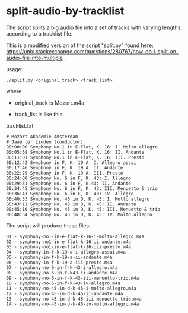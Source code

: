 # split-audio-by-tracklist

The script splits a big audio file into a set of tracks with varying lengths, according to a tracklist file.

This is a modified version of the script "split.py" found here: https://unix.stackexchange.com/questions/280767/how-do-i-split-an-audio-file-into-multiple .

usage: 

`./split.py <original_track> <track_list>`

where

* original_track is Mozart.m4a

* track_list is like this:

tracklist.txt
```
# Mozart Akademie Amsterdam
# Jaap ter Linden (conductor)
00:00:00 Symphony No.1 in E-Flat, K. 16: I. Molto allegro
00:05:58 Symphony No.1 in E-Flat, K. 16: II. Andante
00:11:01 Symphony No.1 in E-Flat, K. 16: III. Presto
00:12:42 Symphony in F, K. 19 A: I. Allegro assai
00:17:46 Symphony in F, K. 19 A: II. Andante
00:22:29 Symphony in F, K. 19 A: III. Presto
00:24:00 Symphony No. 6 in F, K. 43: I. Allegro
00:29:31 Symphony No. 6 in F, K.43: II. Andante
00:34:45 Symphony No. 6 in F, K. 43: III. Menuetto & trio
00:36:43 Symphony No. 6 in F, K. 43: IV. Allegro
00:40:33 Symphony No. 45 in D, K. 45: I. Molto allegro
00:43:11 Symphony No. 45 in D, K. 45: II. Andante
00:45:10 Symphony No. 45 in D, K. 45: III. Menuetto & trio
00:48:54 Symphony No. 45 in D, K. 45: IV. Molto allegro
```

The script will produce these files:

```
01 - symphony-no1-in-e-flat-k-16-i-molto-allegro.m4a
02 - symphony-no1-in-e-flat-k-16-ii-andante.m4a
03 - symphony-no1-in-e-flat-k-16-iii-presto.m4a
04 - symphony-in-f-k-19-a-i-allegro-assai.m4a
05 - symphony-in-f-k-19-a-ii-andante.m4a
06 - symphony-in-f-k-19-a-iii-presto.m4a
07 - symphony-no-6-in-f-k-43-i-allegro.m4a
08 - symphony-no-6-in-f-k43-ii-andante.m4a
09 - symphony-no-6-in-f-k-43-iii-menuetto-trio.m4a
10 - symphony-no-6-in-f-k-43-iv-allegro.m4a
11 - symphony-no-45-in-d-k-45-i-molto-allegro.m4a
12 - symphony-no-45-in-d-k-45-ii-andante.m4a
13 - symphony-no-45-in-d-k-45-iii-menuetto-trio.m4a
14 - symphony-no-45-in-d-k-45-iv-molto-allegro.m4a
```
